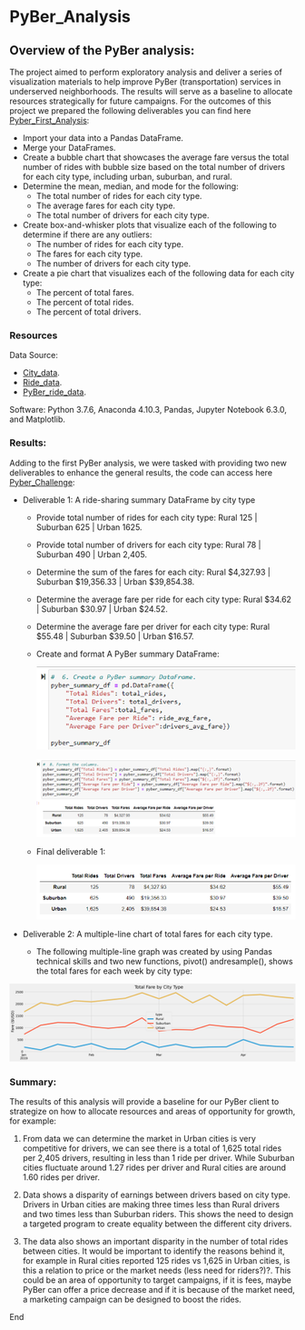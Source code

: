 # **PyBer_Analysis**

## Overview of the PyBer analysis: 

The project aimed to perform exploratory analysis and deliver a series of visualization materials to help improve PyBer (transportation) services in underserved neighborhoods. The results will serve as a baseline to allocate resources strategically for future campaigns. For the outcomes of this project we prepared the following deliverables you can find here [Pyber_First_Analysis](https://github.com/chocoplace/PyBer_Analysis/blob/main/PyBer.ipynb): 
- Import your data into a Pandas DataFrame.
- Merge your DataFrames.
- Create a bubble chart that showcases the average fare versus the total number of rides with bubble size based on the total number of drivers for each city type, including urban, suburban, and rural.
- Determine the mean, median, and mode for the following:
  - The total number of rides for each city type.
  - The average fares for each city type.
  - The total number of drivers for each city type.
- Create box-and-whisker plots that visualize each of the following to determine if there are any outliers:
  - The number of rides for each city type.
  - The fares for each city type.
  - The number of drivers for each city type.
- Create a pie chart that visualizes each of the following data for each city type:
  - The percent of total fares.
  - The percent of total rides.
  - The percent of total drivers.

### Resources

Data Source:
- [City_data](https://github.com/chocoplace/PyBer_Analysis/blob/main/Resources/city_data.csv).
- [Ride_data](https://github.com/chocoplace/PyBer_Analysis/blob/main/Resources/ride_data.csv).
- [PyBer_ride_data](https://github.com/chocoplace/PyBer_Analysis/blob/main/Resources/PyBer_ride_data.csv).

Software: Python 3.7.6, Anaconda 4.10.3, Pandas, Jupyter Notebook 6.3.0, and Matplotlib. 

### Results:

Adding to the first PyBer analysis, we were tasked with providing two new deliverables to enhance the general results, the code can access here [Pyber_Challenge](https://github.com/chocoplace/PyBer_Analysis/blob/main/PyBer_Challenge.ipynb): 
- Deliverable 1: A ride-sharing summary DataFrame by city type 
  - Provide total number of rides for each city type: Rural 125 | Suburban 625 | Urban 1625.
  - Provide  total number of drivers for each city type: Rural 78 | Suburban 490 | Urban 2,405.
  - Determine the sum of the fares for each city: Rural $4,327.93 | Suburban $19,356.33 | Urban $39,854.38. 
  - Determine the average fare per ride for each city type: Rural $34.62 | Suburban $30.97 | Urban $24.52.
  - Determine the average fare per driver for each city type: Rural $55.48 | Suburban $39.50 | Urban $16.57.
  - Create and format A PyBer summary DataFrame:
      
    ![Fig.1](https://github.com/chocoplace/PyBer_Analysis/blob/main/analysis/D1.%20PyBer%20Summary%20DataFrame%201.png)
  
    ![Fig.2](https://github.com/chocoplace/PyBer_Analysis/blob/main/analysis/D1.%20PyBer%20Summary%20DataFrame%202.png)
    
  - Final deliverable 1: 
  
    ![Fig.3](https://github.com/chocoplace/PyBer_Analysis/blob/main/analysis/D1.%20PyBer%20Summary%20DataFrame%203.png)


- Deliverable 2: A multiple-line chart of total fares for each city type. 

  - The following  multiple-line graph was created by using Pandas technical skills and two new functions, pivot() andresample(), shows the total fares for each week by city type:

![PBer_fare_summary](https://github.com/chocoplace/PyBer_Analysis/blob/main/analysis/PyBer_fare_summary.png)

### Summary:

The results of this analysis will provide a baseline for our PyBer client to strategize on how to allocate resources and areas of opportunity for growth, for example: 

  1. From data we can determine the market in Urban cities is very competitive for drivers, we can see there is a total of 1,625 total rides per 2,405 drivers, resulting in less than 1 ride per driver. While Suburban cities fluctuate around 1.27 rides per driver and Rural cities are around 1.60 rides per driver. 

  2. Data shows a disparity of earnings between drivers based on city type. Drivers in Urban cities are making three times less than Rural drivers and two times less than Suburban riders. This shows the need to design a targeted program to create equality between the different city drivers. 

  3. The data also shows an important disparity in the number of total rides between cities. It would be important to identify the reasons behind it, for example in Rural cities reported 125 rides vs 1,625 in Urban cities, is this a relation to price or the market needs (less need for riders?)?. This could be an area of opportunity to target campaigns, if it is fees, maybe PyBer can offer a price decrease and if it is because of the market need, a marketing campaign can be designed to boost the rides. 

End

